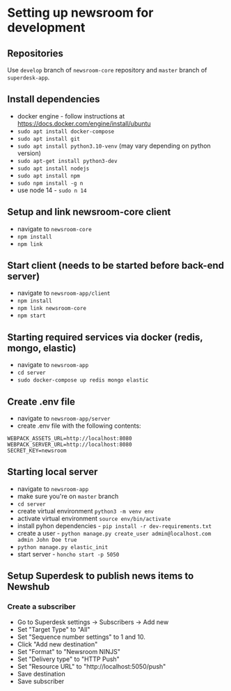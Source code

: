 # Setting up newsroom for development

## Repositories

Use `develop` branch of `newsroom-core` repository and `master` branch of `superdesk-app`.

## Install dependencies

* docker engine - follow instructions at https://docs.docker.com/engine/install/ubuntu
* `sudo apt install docker-compose`
* `sudo apt install git`
* `sudo apt install python3.10-venv` (may vary depending on python version)
* `sudo apt-get install python3-dev`
* `sudo apt install nodejs`
* `sudo apt install npm`
* `sudo npm install -g n`
* use node 14 - `sudo n 14`

## Setup and link newsroom-core client
* navigate to `newsroom-core`
* `npm install`
* `npm link`

## Start client (needs to be started before back-end server)
* navigate to `newsroom-app/client`
* `npm install`
* `npm link newsroom-core`
* `npm start`

## Starting required services via docker (redis, mongo, elastic)
* navigate to `newsroom-app`
* `cd server`
* `sudo docker-compose up redis mongo elastic`

## Create .env file
* navigate to `newsroom-app/server`
* create .env file with the following contents:

```
WEBPACK_ASSETS_URL=http://localhost:8080
WEBPACK_SERVER_URL=http://localhost:8080
SECRET_KEY=newsroom
```

## Starting local server
* navigate to `newsroom-app`
* make sure you're on `master` branch
* `cd server`
* create virtual environment `python3 -m venv env`
* activate virtual environment `source env/bin/activate`
* install pyhon dependencies - `pip install -r dev-requirements.txt`
* create a user - `python manage.py create_user admin@localhost.com admin John Doe true`
* `python manage.py elastic_init`
* start server - `honcho start -p 5050`

## Setup Superdesk to publish news items to Newshub

### Create a subscriber

* Go to Superdesk settings -> Subscribers -> Add new
* Set "Target Type" to "All"
* Set "Sequence number settings" to 1 and 10.
* Click "Add new destination"
* Set "Format" to "Newsroom NINJS"
* Set "Delivery type" to "HTTP Push"
* Set "Resource URL" to "http://localhost:5050/push"
* Save destination
* Save subscriber





